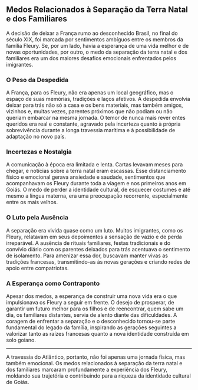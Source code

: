 ## Medos Relacionados à Separação da Terra Natal e dos Familiares

A decisão de deixar a França rumo ao desconhecido Brasil, no final do século XIX, foi marcada por sentimentos ambíguos entre os membros da família Fleury. Se, por um lado, havia a esperança de uma vida melhor e de novas oportunidades, por outro, o medo da separação da terra natal e dos familiares era um dos maiores desafios emocionais enfrentados pelos imigrantes.

### O Peso da Despedida

A França, para os Fleury, não era apenas um local geográfico, mas o espaço de suas memórias, tradições e laços afetivos. A despedida envolvia deixar para trás não só a casa e os bens materiais, mas também amigos, vizinhos e, muitas vezes, parentes próximos que não podiam ou não queriam embarcar na mesma jornada. O temor de nunca mais rever entes queridos era real e constante, agravado pela incerteza quanto à própria sobrevivência durante a longa travessia marítima e à possibilidade de adaptação no novo país.

### Incertezas e Nostalgia

A comunicação à época era limitada e lenta. Cartas levavam meses para chegar, e notícias sobre a terra natal eram escassas. Esse distanciamento físico e emocional gerava ansiedade e saudade, sentimentos que acompanhavam os Fleury durante toda a viagem e nos primeiros anos em Goiás. O medo de perder a identidade cultural, de esquecer costumes e até mesmo a língua materna, era uma preocupação recorrente, especialmente entre os mais velhos.

### O Luto pela Ausência

A separação era vivida quase como um luto. Muitos imigrantes, como os Fleury, relatavam em seus depoimentos a sensação de vazio e de perda irreparável. A ausência de rituais familiares, festas tradicionais e do convívio diário com os parentes deixados para trás acentuava o sentimento de isolamento. Para amenizar essa dor, buscavam manter vivas as tradições francesas, transmitindo-as às novas gerações e criando redes de apoio entre compatriotas.

### A Esperança como Contraponto

Apesar dos medos, a esperança de construir uma nova vida era o que impulsionava os Fleury a seguir em frente. O desejo de prosperar, de garantir um futuro melhor para os filhos e de reencontrar, quem sabe um dia, os familiares distantes, servia de alento diante das dificuldades. A coragem de enfrentar a separação e o desconhecido tornou-se parte fundamental do legado da família, inspirando as gerações seguintes a valorizar tanto as raízes francesas quanto a nova identidade construída em solo goiano.

---

A travessia do Atlântico, portanto, não foi apenas uma jornada física, mas também emocional. Os medos relacionados à separação da terra natal e dos familiares marcaram profundamente a experiência dos Fleury, moldando sua trajetória e contribuindo para a riqueza da identidade cultural de Goiás.